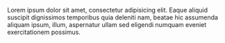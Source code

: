 Lorem ipsum dolor sit amet, consectetur adipisicing elit. Eaque aliquid suscipit dignissimos temporibus quia deleniti nam, beatae hic assumenda aliquam ipsum, illum, aspernatur ullam sed eligendi numquam eveniet exercitationem possimus.
